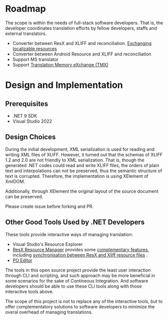 # Roadmap

The scope is within the needs of full-stack software developers. That is, the developer coordinates translation efforts by fellow developers, staffs and external translators.

* Converter between ResX and XLIFF and reconciliation. [Exchanging localizable resources](https://learn.microsoft.com/en-us/globalization/localization/exchanging-localizable-resources)
* Converter between Android Resource and XLIFF and reconciliation
* Support MS translator
* Support [Translation Memory eXchange (TMX)](https://learn.microsoft.com/en-us/globalization/localization/translation-memories)

# Design and Implementation

## Prerequisites

* .NET 9 SDK
* Visual Studio 2022

## Design Choices

During the initial development, XML serialization is used for reading and writing XML files of XLIFF. However, it turned out that the schemas of XLIFF 1.2 and 2.0 are not friendly to XML serialization. That is, though the generated .NET codes could read and write XLIFF files, the orders of plain text and interpolations can not be preserved, thus the semantic structure of text is corrupted. Therefore, the implementation is using XElement of XmlDOM.

Additionally, through XElement the original layout of the source document can be preserved.

Please create issue before forking and PR.

## Other Good Tools Used by .NET Developers

These tools provide interactive ways of managing translation:
* Visual Studio's Resource Explorer
* [ResX Resource Manager](https://marketplace.visualstudio.com/items?itemName=TomEnglert.ResXManager) provides some [complementary features](https://github.com/dotnet/ResXResourceManager/tree/master/Documentation), including [synchronisation between ResX and Xliff resource files](https://github.com/dotnet/ResXResourceManager/blob/master/Documentation/Topics/Xliff.md) .
* [PO Editor](https://poeditor.com/)

The tools in this open source project provide the least user interaction through CLI and scripting, and such approach may be more beneficial in some scenarios for the sake of Contineous Integration. And software developers should be able to use these CLI tools along with those interactive tools above.

The scope of this project is not to replace any of the interactive tools, but to offer complementatory solutions to software developers to minimize the overal overhead of managing translations.
